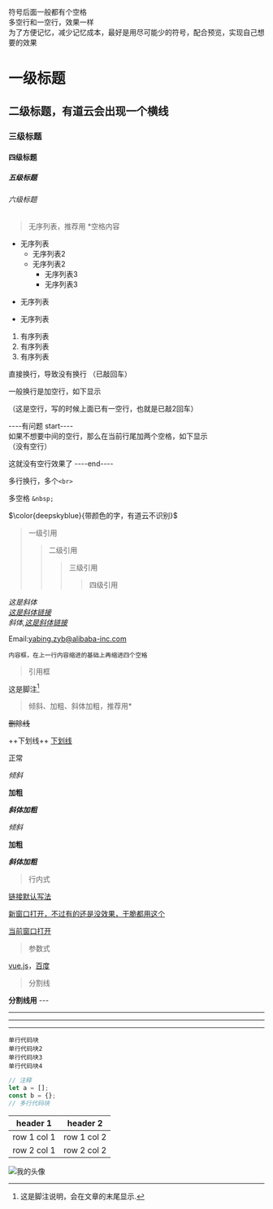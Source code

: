 符号后面一般都有个空格  
多空行和一空行，效果一样  
为了方便记忆，减少记忆成本，最好是用尽可能少的符号，配合预览，实现自己想要的效果




# 一级标题
## 二级标题，有道云会出现一个横线
### 三级标题
#### 四级标题
##### 五级标题
###### 六级标题




> 无序列表，推荐用 *空格内容

* 无序列表
    * 无序列表2
    * 无序列表2
        * 无序列表3
        * 无序列表3
- 无序列表
+ 无序列表



1. 有序列表
1. 有序列表
1. 有序列表

直接换行，导致没有换行
（已敲回车）

一般换行是加空行，如下显示

（这是空行，写的时候上面已有一空行，也就是已敲2回车）

----有问题 start----  
如果不想要中间的空行，那么在当前行尾加两个空格，如下显示  
（没有空行）

这就没有空行效果了
----end----


多行换行，多个`<br>`


多空格 `&nbsp;`


$\color{deepskyblue}{带颜色的字，有道云不识别}$





> 一级引用
>> 二级引用
>>> 三级引用
>>>> 四级引用



 *这是斜体*  
 *[这是斜体链接](http://www.taobao.com)*  
 *斜体,[这是斜体链接](http://www.taobao.com)*


Email:<yabing.zyb@alibaba-inc.com>

    内容框，在上一行内容缩进的基础上再缩进四个空格

> 引用框

这是脚注[^1]
[^1]: 这是脚注说明，会在文章的末尾显示.





> 倾斜、加粗、斜体加粗，推荐用*

~~删除线~~

++下划线++
<u>下划线</u>

正常

*倾斜*

**加粗**

***斜体加粗***


_倾斜_

__加粗__

___斜体加粗___






> 行内式

[链接默认写法](https://www.baidu.com "title提示")

[新窗口打开，不过有的还是没效果，干脆都用这个](https://www.baidu.com?_blank)

[当前窗口打开](https://www.baidu.com?_self)

> 参数式

[百度]: https://www.baidu.com "百度官网"
[vue.js]: <https://cn.vuejs.org/v2/guide/index.html> "vue中文官网"

[vue.js]，[百度]







> 分割线

**分割线用** \---

---
***
___

`单行代码块`  
``单行代码块2``  
```单行代码块3```  
````单行代码块4````  

```javascript 这是注释位置
// 注释
let a = [];
const b = {};
// 多行代码块
```

header 1 | header 2
---|---
row 1 col 1 | row 1 col 2
row 2 col 1 | row 2 col 2


![我的头像](https://www.zybuluo.com/static/img/my_head.jpg)